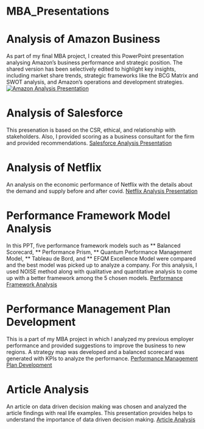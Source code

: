 # MBA_Presentations

# Analysis of Amazon Business
As part of my final MBA project, I created this PowerPoint presentation analysing Amazon’s business performance and strategic position. The shared version has been selectively edited to highlight key insights, including market share trends, strategic frameworks like the BCG Matrix and SWOT analysis, and Amazon’s operations and development strategies.
[![Amazon Analysis Presentation](images/my-image.png)](https://www.example.com)

# Analysis of Salesforce
This presenation is based on the CSR, ethical, and relationship with stakeholders. Also, I provided scoring as a business consultant for the firm and provided recommendations.
[Salesforce Analysis Presentation](https://docs.google.com/presentation/d/1W5V3zdZKq8AKvHMa2jSa_2LmHq5BUFUt/edit?usp=sharing&ouid=103046408409808643968&rtpof=true&sd=true)

# Analysis of Netflix 
An analysis on the economic performance of Netflix with the details about the demand and supply before and after covid.
[Netflix Analysis Presentation](https://docs.google.com/presentation/d/13jt6KijVPbpFfyKKR19hae7TLy2RFIX9/edit?usp=sharing&ouid=103046408409808643968&rtpof=true&sd=true)

# Performance Framework Model Analysis
In this PPT, five performance framework models such as ** Balanced Scorecard, ** Performance Prism, ** Quantum Performance Management Model, ** Tableau de Bord, and ** EFQM Excellence Model were compared and the best model was picked up to analyze a company. For this analysis, I used NOISE method along with qualitative and quantitative analysis to come up with a better framework among the 5 chosen models.
[Performance Framework Analysis](https://docs.google.com/presentation/d/1Z2nHf2Kvu117nUYXrnJKmFuchc58afgj/edit?usp=sharing&ouid=103046408409808643968&rtpof=true&sd=true)

# Performance Management Plan Development
This is a part of my MBA project in which I analyzed my previous employer performance and provided suggestions to improve the business to new regions. A strategy map was developed and a balanced scorecard was generated with KPIs to analyze the performance.
[Performance Management Plan Development](https://docs.google.com/presentation/d/1eT7BuAuyAG2DL-32S9q0r0wSOxdTHlw-/edit?usp=sharing&ouid=103046408409808643968&rtpof=true&sd=true)

# Article Analysis
An article on data driven decision making was chosen and analyzed the article findings with real life examples. This presentation provides helps to understand the importance of data driven decision making.
[Article Analysis](https://docs.google.com/presentation/d/1oM8NdYGPYr7TiY2QaWZWfm8vxGS_iGs2/edit?usp=sharing&ouid=103046408409808643968&rtpof=true&sd=true)
